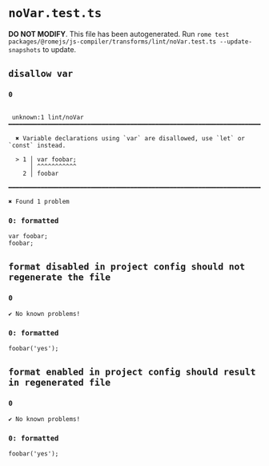 # `noVar.test.ts`

**DO NOT MODIFY**. This file has been autogenerated. Run `rome test packages/@romejs/js-compiler/transforms/lint/noVar.test.ts --update-snapshots` to update.

## `disallow var`

### `0`

```

 unknown:1 lint/noVar ━━━━━━━━━━━━━━━━━━━━━━━━━━━━━━━━━━━━━━━━━━━━━━━━━━━━━━━━━━━━━━━━━━━━━━━━━━━━━━

  ✖ Variable declarations using `var` are disallowed, use `let` or `const` instead.

  > 1 │ var foobar;
      │ ^^^^^^^^^^^ 
    2 │ foobar

━━━━━━━━━━━━━━━━━━━━━━━━━━━━━━━━━━━━━━━━━━━━━━━━━━━━━━━━━━━━━━━━━━━━━━━━━━━━━━━━━━━━━━━━━━━━━━━━━━━━

✖ Found 1 problem

```

### `0: formatted`

```
var foobar;
foobar;

```

## `format disabled in project config should not regenerate the file`

### `0`

```
✔ No known problems!

```

### `0: formatted`

```
foobar('yes');

```

## `format enabled in project config should result in regenerated file`

### `0`

```
✔ No known problems!

```

### `0: formatted`

```
foobar('yes');

```
